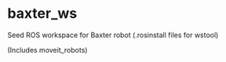 # baxter_ws
Seed ROS workspace for Baxter robot (.rosinstall files for wstool)

(Includes moveit_robots)
